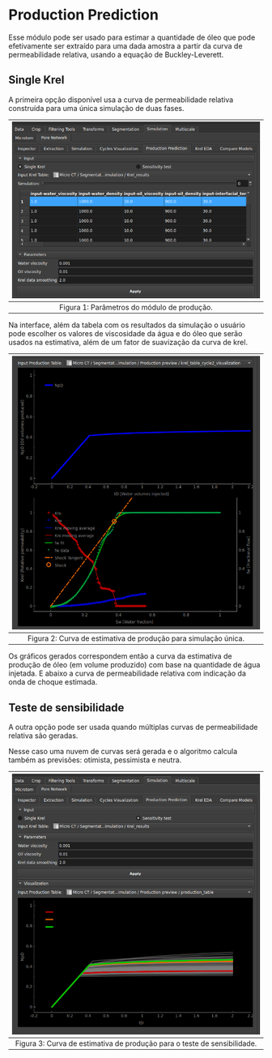 # Production Prediction

Esse módulo pode ser usado para estimar a quantidade de óleo que pode efetivamente ser extraído para uma dada amostra a partir da curva de permeabilidade relativa, usando a equação de Buckley-Leverett.

## Single Krel

A primeira opção disponível usa a curva de permeabilidade relativa construída para uma única simulação de duas fases.

| <img src="../../assets/images/pnm/production_parameters.png" width="100%"> |
|:-----------------------------------------------------------------------:|
| Figura 1: Parâmetros do módulo de produção. |

Na interface, além da tabela com os resultados da simulação o usuário pode escolher os valores de viscosidade da água e do óleo que serão usados na estimativa, além de um fator de suavização da curva de krel.

| <img src="../../assets/images/pnm/production_singlekrel.png" width="100%"> |
|:-----------------------------------------------------------------------:|
| Figura 2: Curva de estimativa de produção para simulação única. |

Os gráficos gerados correspondem então a curva da estimativa de produção de óleo (em volume produzido) com base na quantidade de água injetada. E abaixo a curva de permeabilidade relativa com indicação da onda de choque estimada. 

## Teste de sensibilidade

A outra opção pode ser usada quando múltiplas curvas de permeabilidade relativa são geradas.

Nesse caso uma nuvem de curvas será gerada e o algoritmo calcula também as previsões: otimista, pessimista e neutra.

| <img src="../../assets/images/pnm/production_sensitivity.png" width="100%"> |
|:-----------------------------------------------------------------------:|
| Figura 3: Curva de estimativa de produção para o teste de sensibilidade. |
